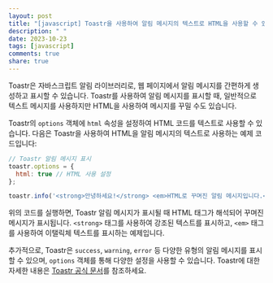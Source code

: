 ```yaml
---
layout: post
title: "[javascript] Toastr을 사용하여 알림 메시지의 텍스트로 HTML을 사용할 수 있나요?"
description: " "
date: 2023-10-23
tags: [javascript]
comments: true
share: true
---
```


Toastr은 자바스크립트 알림 라이브러리로, 웹 페이지에서 알림 메시지를 간편하게 생성하고 표시할 수 있습니다. Toastr를 사용하여 알림 메시지를 표시할 때, 일반적으로 텍스트 메시지를 사용하지만 HTML을 사용하여 메시지를 꾸밀 수도 있습니다.

Toastr의 `options` 객체에 `html` 속성을 설정하여 HTML 코드를 텍스트로 사용할 수 있습니다. 다음은 Toastr을 사용하여 HTML을 알림 메시지의 텍스트로 사용하는 예제 코드입니다:

```javascript
// Toastr 알림 메시지 표시
toastr.options = {
  html: true // HTML 사용 설정
};

toastr.info('<strong>안녕하세요!</strong> <em>HTML로 꾸며진 알림 메시지입니다.</em>');
```

위의 코드를 실행하면, Toastr 알림 메시지가 표시될 때 HTML 태그가 해석되어 꾸며진 메시지가 표시됩니다. `<strong>` 태그를 사용하여 강조된 텍스트를 표시하고, `<em>` 태그를 사용하여 이탤릭체 텍스트를 표시하는 예제입니다.

추가적으로, Toastr은 `success`, `warning`, `error` 등 다양한 유형의 알림 메시지를 표시할 수 있으며, `options` 객체를 통해 다양한 설정을 사용할 수 있습니다. Toastr에 대한 자세한 내용은 [Toastr 공식 문서](https://codeseven.github.io/toastr/)를 참조하세요.